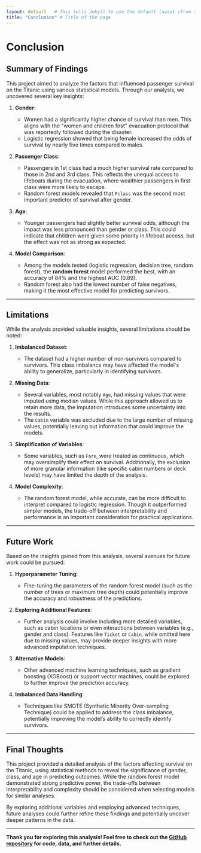 ```yaml
---
layout: default   # This tells Jekyll to use the default layout (from the theme)
title: "Conclusion" # Title of the page
---
```


# Conclusion

## Summary of Findings

This project aimed to analyze the factors that influenced passenger survival on the Titanic using various statistical models. Through our analysis, we uncovered several key insights:

1. **Gender**: 
   - Women had a significantly higher chance of survival than men. This aligns with the "women and children first" evacuation protocol that was reportedly followed during the disaster.
   - Logistic regression showed that being female increased the odds of survival by nearly five times compared to males.

2. **Passenger Class**:
   - Passengers in 1st class had a much higher survival rate compared to those in 2nd and 3rd class. This reflects the unequal access to lifeboats during the evacuation, where wealthier passengers in first class were more likely to escape.
   - Random forest models revealed that `Pclass` was the second most important predictor of survival after gender.

3. **Age**:
   - Younger passengers had slightly better survival odds, although the impact was less pronounced than gender or class. This could indicate that children were given some priority in lifeboat access, but the effect was not as strong as expected.

4. **Model Comparison**:
   - Among the models tested (logistic regression, decision tree, random forest), the **random forest** model performed the best, with an accuracy of 84% and the highest AUC (0.89).
   - Random forest also had the lowest number of false negatives, making it the most effective model for predicting survivors.

---

## Limitations

While the analysis provided valuable insights, several limitations should be noted:

1. **Imbalanced Dataset**:
   - The dataset had a higher number of non-survivors compared to survivors. This class imbalance may have affected the model's ability to generalize, particularly in identifying survivors.
   
2. **Missing Data**:
   - Several variables, most notably `Age`, had missing values that were imputed using median values. While this approach allowed us to retain more data, the imputation introduces some uncertainty into the results.
   - The `Cabin` variable was excluded due to the large number of missing values, potentially leaving out information that could improve the models.

3. **Simplification of Variables**:
   - Some variables, such as `Fare`, were treated as continuous, which may oversimplify their effect on survival. Additionally, the exclusion of more granular information (like specific cabin numbers or deck levels) may have limited the depth of the analysis.

4. **Model Complexity**:
   - The random forest model, while accurate, can be more difficult to interpret compared to logistic regression. Though it outperformed simpler models, the trade-off between interpretability and performance is an important consideration for practical applications.

---

## Future Work

Based on the insights gained from this analysis, several avenues for future work could be pursued:

1. **Hyperparameter Tuning**:
   - Fine-tuning the parameters of the random forest model (such as the number of trees or maximum tree depth) could potentially improve the accuracy and robustness of the predictions.

2. **Exploring Additional Features**:
   - Further analysis could involve including more detailed variables, such as cabin locations or even interactions between variables (e.g., gender and class). Features like `Ticket` or `Cabin`, while omitted here due to missing values, may provide deeper insights with more advanced imputation techniques.

3. **Alternative Models**:
   - Other advanced machine learning techniques, such as gradient boosting (XGBoost) or support vector machines, could be explored to further improve the prediction accuracy.
   
4. **Imbalanced Data Handling**:
   - Techniques like SMOTE (Synthetic Minority Over-sampling Technique) could be applied to address the class imbalance, potentially improving the model’s ability to correctly identify survivors.

---

## Final Thoughts

This project provided a detailed analysis of the factors affecting survival on the Titanic, using statistical methods to reveal the significance of gender, class, and age in predicting outcomes. While the random forest model demonstrated strong predictive power, the trade-offs between interpretability and complexity should be considered when selecting models for similar analyses. 

By exploring additional variables and employing advanced techniques, future analyses could further refine these findings and potentially uncover deeper patterns in the data.

---

**Thank you for exploring this analysis! Feel free to check out the [GitHub repository](https://github.com/username/titanic-analysis) for code, data, and further details.**
